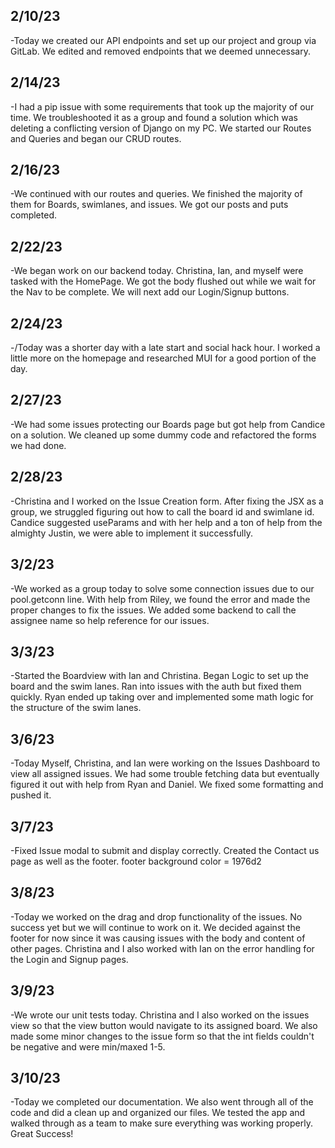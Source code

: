 ## 2/10/23

-Today we created our API endpoints and set up our project and group via GitLab. We edited and removed endpoints that we deemed unnecessary.

## 2/14/23

-I had a pip issue with some requirements that took up the majority of our time. We troubleshooted it as a group and found a solution which was deleting a conflicting version of Django on my PC. We started our Routes and Queries and began our CRUD routes.

## 2/16/23

-We continued with our routes and queries. We finished the majority of them for Boards, swimlanes, and issues. We got our posts and puts completed.

## 2/22/23

-We began work on our backend today. Christina, Ian, and myself were tasked with the HomePage. We got the body flushed out while we wait for the Nav to be complete. We will next add our Login/Signup buttons.

## 2/24/23

-/Today was a shorter day with a late start and social hack hour. I worked a little more on the homepage and researched MUI for a good portion of the day.

## 2/27/23

-We had some issues protecting our Boards page but got help from Candice on a solution. We cleaned up some dummy code and refactored the forms we had done.

## 2/28/23

-Christina and I worked on the Issue Creation form. After fixing the JSX as a group, we struggled figuring out how to call the board id and swimlane id. Candice suggested useParams and with her help and a ton of help from the almighty Justin, we were able to implement it successfully.

## 3/2/23

-We worked as a group today to solve some connection issues due to our pool.getconn line. With help from Riley, we found the error and made the proper changes to fix the issues. We added some backend to call the assignee name so help reference for our issues.

## 3/3/23

-Started the Boardview with Ian and Christina. Began Logic to set up the board and the swim lanes. Ran into issues with the auth but fixed them quickly. Ryan ended up taking over and implemented some math logic for the structure of the swim lanes.

## 3/6/23

-Today Myself, Christina, and Ian were working on the Issues Dashboard to view all assigned issues. We had some trouble fetching data but eventually figured it out with help from Ryan and Daniel. We fixed some formatting and pushed it.

## 3/7/23

-Fixed Issue modal to submit and display correctly. Created the Contact us page as well as the footer.
footer background color = 1976d2

## 3/8/23

-Today we worked on the drag and drop functionality of the issues. No success yet but we will continue to work on it. We decided against the footer for now since it was causing issues with the body and content of other pages. Christina and I also worked with Ian on the error handling for the Login and Signup pages.

## 3/9/23

-We wrote our unit tests today. Christina and I also worked on the issues view so that the view button would navigate to its assigned board.
We also made some minor changes to the issue form so that the int fields couldn't be negative and were min/maxed 1-5.

## 3/10/23

-Today we completed our documentation. We also went through all of the code and did a clean up and organized our files. We tested the app and walked through as a team to make sure everything was working properly. Great Success!
